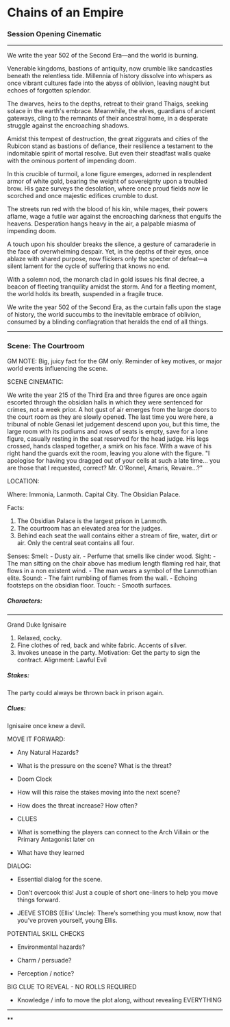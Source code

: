 # Chains of an Empire

### Session Opening Cinematic
---

We write the year 502 of the Second Era—and the world is burning.

Venerable kingdoms, bastions of antiquity, now crumble like sandcastles beneath the relentless tide. Millennia of history dissolve into whispers as once vibrant cultures fade into the abyss of oblivion, leaving naught but echoes of forgotten splendor.

The dwarves, heirs to the depths, retreat to their grand Thaigs, seeking solace in the earth's embrace. Meanwhile, the elves, guardians of ancient gateways, cling to the remnants of their ancestral home, in a desperate struggle against the encroaching shadows.

Amidst this tempest of destruction, the great ziggurats and cities of the Rubicon stand as bastions of defiance, their resilience a testament to the indomitable spirit of mortal resolve. But even their steadfast walls quake with the ominous portent of impending doom.

In this crucible of turmoil, a lone figure emerges, adorned in resplendent armor of white gold, bearing the weight of sovereignty upon a troubled brow. His gaze surveys the desolation, where once proud fields now lie scorched and once majestic edifices crumble to dust.

The streets run red with the blood of his kin, while mages, their powers aflame, wage a futile war against the encroaching darkness that engulfs the heavens. Desperation hangs heavy in the air, a palpable miasma of impending doom.

A touch upon his shoulder breaks the silence, a gesture of camaraderie in the face of overwhelming despair. Yet, in the depths of their eyes, once ablaze with shared purpose, now flickers only the specter of defeat—a silent lament for the cycle of suffering that knows no end.

With a solemn nod, the monarch clad in gold issues his final decree, a beacon of fleeting tranquility amidst the storm. And for a fleeting moment, the world holds its breath, suspended in a fragile truce.

We write the year 502 of the Second Era, as the curtain falls upon the stage of history, the world succumbs to the inevitable embrace of oblivion, consumed by a blinding conflagration that heralds the end of all things.

---


### Scene: The Courtroom

GM NOTE: Big, juicy fact for the GM only. Reminder of key motives, or major world events influencing the scene.



SCENE CINEMATIC:

We write the year 215 of the Third Era and three figures are once again escorted through the obsidian halls in which they were sentenced for crimes, not a week prior.
A hot gust of air emerges from the large doors to the court room as they are slowly opened.
The last time you were here, a tribunal of noble Genasi let judgement descend upon you, but this time, the large room with its podiums and rows of seats is empty, save for a lone figure, casually resting in the seat reserved for the head judge. His legs crossed, hands clasped together, a smirk on his face. With a wave of his right hand the guards exit the room, leaving you alone with the figure. "I apologise for having you dragged out of your cells at such a late time... you are those that I requested, correct? Mr. O'Ronnel, Amaris, Revaire...?"   

  

LOCATION: 

Where:
	Immonia, Lanmoth. Capital City.  The Obsidian Palace.
    
Facts:
1) The Obsidian Palace is the largest prison in Lanmoth.
2) The courtroom has an elevated area for the judges.
3) Behind each seat the wall contains either a stream of fire, water, dirt or air. Only the central seat contains all four.

Senses:
	Smell: 
		- Dusty air.
		- Perfume that smells like cinder wood.
	Sight:
		- The man sitting on the chair above has medium length flaming red hair, that flows in a non existent wind.
		- The man wears a symbol of the Lanmothian elite.
	Sound:
		- The faint rumbling of flames from the wall.
		- Echoing footsteps on the obsidian floor.
	Touch:
		- Smooth surfaces.

  

##### Characters:
***
Grand Duke Ignisaire
1) Relaxed, cocky.
2) Fine clothes of red, back and white fabric. Accents of silver.
3) Invokes unease in the party.
Motivation: Get the party to sign the contract.
Alignment: Lawful Evil
##### Stakes:
The party could always be thrown back in prison again.
##### Clues:
Ignisaire once knew a devil.


MOVE IT FORWARD:

- Any Natural Hazards?
    
- What is the pressure on the scene? What is the threat?
    
- Doom Clock
    

- How will this raise the stakes moving into the next scene? 
    
- How does the threat increase? How often? 
    

- CLUES
    

- What is something the players can connect to the Arch Villain or the Primary Antagonist later on
    
- What have they learned 
    

  

DIALOG:

- Essential dialog for the scene.
    
- Don’t overcook this! Just a couple of short one-liners to help you move things forward. 
    

- JEEVE STOBS (Ellis’ Uncle): There’s something you must know, now that you’ve proven yourself, young Ellis.
    

  

POTENTIAL SKILL CHECKS

- Environmental hazards?
    
- Charm / persuade?
    
- Perception / notice?
    

  

BIG CLUE TO REVEAL - NO ROLLS REQUIRED

- Knowledge / info to move the plot along, without revealing EVERYTHING
    

  

---

**